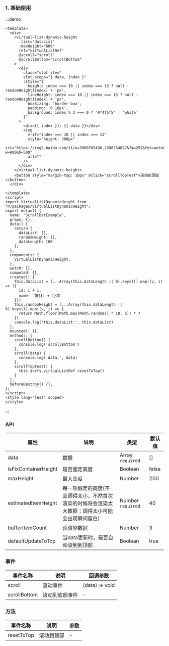 ### 1. 基础使用

:::demo 

```vue
<template>
  <div>
    <virtual-list-dynamic-height 
      :list="dataList" 
      :maxHeight="600" 
      ref="virtualListRef"
      @scroll="scroll"
      @scrollBottom="scrollBottom"
    >
      <div
        class="slot-item"
        slot-scope="{ data, index }"
        :style="{
          height: index === 10 || index === 13 ? null : randomHeight[index] + 'px',
          lineHeight: index === 10 || index === 13 ? null : randomHeight[index] + 'px',
          boxSizing: 'border-box',
          padding: '0 10px',
          background: index % 2 === 0 ? '#f4f5f5' : 'white'
        }"
      >
        <div>{{ index }}: {{ data }}</div>
        <img
          v-if="index === 10 || index === 13"
          style="height: 300px"
          src="https://img2.baidu.com/it/u=3960765496,2398254827&fm=253&fmt=auto&app=138&f=JPEG?w=800&h=500"
          alt=""
        />
      </div>
    </virtual-list-dynamic-height>
    <button style="margin-top: 10px" @click="scrollTopTest">滚动到顶部</button>
  </div>

</template>
<script>
import VirtualListDynamicHeight from "@/packages/VirtualListDynamicHeight";
export default {
  name: "ScrollbarExample",
  props: {},
  data() {
    return {
      dataList: [],
      randomHeight: [],
      dataLength: 100
    };
  },
  components: {
    VirtualListDynamicHeight,
  },
  watch: {},
  computed: {},
  created() {
    this.dataList = [...Array(this.dataLength || 0).keys()].map((v, i) => ({
      id: i + 1,
      name: `第${i + 1}项`
    }))
    this.randomHeight = [...Array(this.dataLength || 0).keys()].map((v, i) => {
      return Math.floor(Math.max(Math.random() * 10, 5)) * 7
    })
    console.log('this.dataList:', this.dataList)
  },
  mounted() {},
  methods: {
    scrollBottom() {
      console.log('scrollBottom')
    },
    scroll(data) {
      console.log('data:', data)
    },
    scrollTopTest() {
      this.$refs.virtualListRef.resetToTop()
    }
  },
  beforeDestroy() {},
};
</script>
<style lang="less" scoped>
</style>
```

:::

### API

| 属性       | 说明           | 类型         | 默认值 |
| ---------- | -------------- | ------------ | ------ |
| data  | 数据  | Array `required` | [] |
| isFixContainerHeight | 是否固定高度 | Boolean       | false     |
| maxHeight | 最大高度 | Number       | 200     |
| estimatedItemHeight | 每一项假定的高度(不宜调得太小，不然首次渲染的时候将会渲染太大数据；调得太小可能会出现瞬间留白) | Number `required` | 40     |
| bufferItemCount | 预渲染数据 | Number       | 3     |
| defaultUpdateToTop | 当data更新时，是否自动滚到到顶部 | Boolean       | true     |

### 事件

| 事件名称  | 说明                 | 回调参数           |
| --------- | -------------------- | ------------------ |
| scroll | 滚动事件 | (data) => void |
| scrollBottom | 滚动到底部事件 | - |

### 方法

| 事件名称  | 说明                 | 参数           |
| --------- | -------------------- | ------------------ |
| resetToTop | 滚动到顶部 | - |
